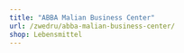 ```yaml
---
title: "ABBA Malian Business Center"
url: /zwedru/abba-malian-business-center/
shop: Lebensmittel
---
```

